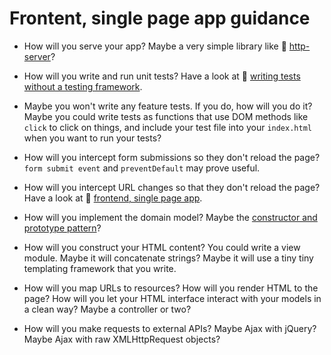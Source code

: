 # Frontent, single page app guidance

* How will you serve your app? Maybe a very simple library like :pill: [http-server](../pills/http_server.md)?

* How will you write and run unit tests? Have a look at :pill: [writing tests without a testing framework](../pills/writing_tests_without_a_testing_framework.md).

* Maybe you won't write any feature tests.  If you do, how will you do it? Maybe you could write tests as functions that use DOM methods like `click` to click on things, and include your test file into your `index.html` when you want to run your tests?

* How will you intercept form submissions so they don't reload the page? `form submit event` and `preventDefault` may prove useful.

* How will you intercept URL changes so that they don't reload the page? Have a look at :pill: [frontend, single page app](https://github.com/makersacademy/course/blob/master/pills/frontend_single_page_app.md).

* How will you implement the domain model? Maybe the [constructor and prototype pattern](https://github.com/maryrosecook/constructor-and-prototype-pattern-workshop)?

* How will you construct your HTML content? You could write a view module.  Maybe it will concatenate strings? Maybe it will use a tiny tiny templating framework that you write.

* How will you map URLs to resources? How will you render HTML to the page? How will you let your HTML interface interact with your models in a clean way? Maybe a controller or two?

* How will you make requests to external APIs? Maybe Ajax with jQuery? Maybe Ajax with raw XMLHttpRequest objects?
